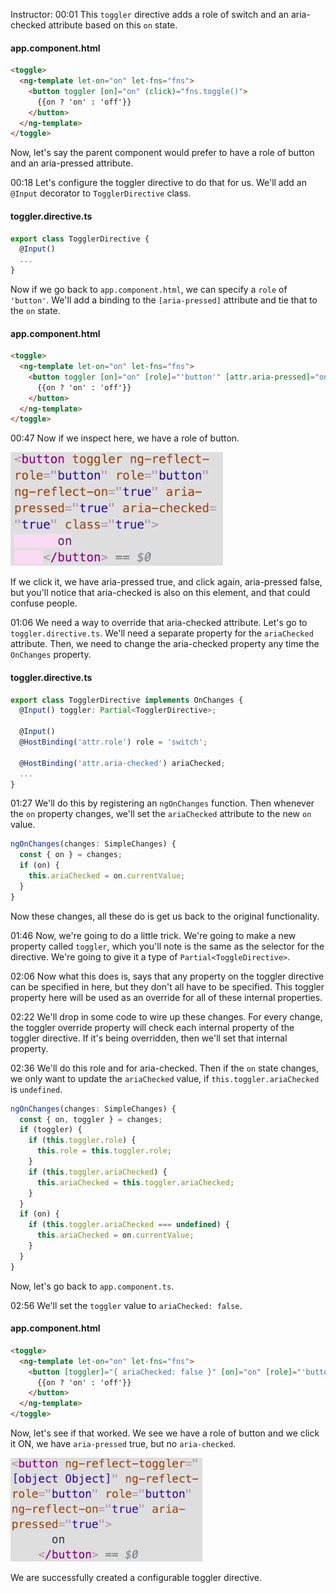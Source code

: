 Instructor: 00:01 This `toggler` directive adds a role of switch and an aria-checked attribute based on this `on` state. 

#### app.component.html
```html
<toggle>
  <ng-template let-on="on" let-fns="fns">
    <button toggler [on]="on" (click)="fns.toggle()">
      {{on ? 'on' : 'off'}}
    </button>
  </ng-template>
</toggle>
```

Now, let's say the parent component would prefer to have a role of button and an aria-pressed attribute.

00:18 Let's configure the toggler directive to do that for us. We'll add an `@Input` decorator to `TogglerDirective` class. 

#### toggler.directive.ts
```ts
export class TogglerDirective {
  @Input()
  ...
}
```

Now if we go back to `app.component.html`, we can specify a `role` of `'button'`. We'll add a binding to the `[aria-pressed]` attribute and tie that to the `on` state.

#### app.component.html
```html
<toggle>
  <ng-template let-on="on" let-fns="fns">
    <button toggler [on]="on" [role]="'button'" [attr.aria-pressed]="on" (click)="fns.toggle()">
      {{on ? 'on' : 'off'}}
    </button>
  </ng-template>
</toggle>

```

00:47 Now if we inspect here, we have a role of button. 

![button in devtools](../images/egghead-allow-users-to-configure-angular-content-directives-button-in-devtools.png)

If we click it, we have aria-pressed true, and click again, aria-pressed false, but you'll notice that aria-checked is also on this element, and that could confuse people.

01:06 We need a way to override that aria-checked attribute. Let's go to `toggler.directive.ts`. We'll need a separate property for the `ariaChecked` attribute. Then, we need to change the aria-checked property any time the `OnChanges` property.

#### toggler.directive.ts
```ts
export class TogglerDirective implements OnChanges {
  @Input() toggler: Partial<TogglerDirective>;

  @Input()
  @HostBinding('attr.role') role = 'switch';

  @HostBinding('attr.aria-checked') ariaChecked;
  ...
}
```

01:27 We'll do this by registering an `ngOnChanges` function. Then whenever the `on` property changes, we'll set the `ariaChecked` attribute to the new `on` value. 

```ts
ngOnChanges(changes: SimpleChanges) {
  const { on } = changes;
  if (on) {
    this.ariaChecked = on.currentValue;
  }
}
```

Now these changes, all these do is get us back to the original functionality.

01:46 Now, we're going to do a little trick. We're going to make a new property called `toggler`, which you'll note is the same as the selector for the directive. We're going to give it a type of `Partial<ToggleDirective>`.

02:06 Now what this does is, says that any property on the toggler directive can be specified in here, but they don't all have to be specified. This toggler property here will be used as an override for all of these internal properties.

02:22 We'll drop in some code to wire up these changes. For every change, the toggler override property will check each internal property of the toggler directive. If it's being overridden, then we'll set that internal property.

02:36 We'll do this role and for aria-checked. Then if the `on` state changes, we only want to update the `ariaChecked` value, if `this.toggler.ariaChecked` is `undefined`. 

```ts
ngOnChanges(changes: SimpleChanges) {
  const { on, toggler } = changes;
  if (toggler) {
    if (this.toggler.role) {
      this.role = this.toggler.role;
    }
    if (this.toggler.ariaChecked) {
      this.ariaChecked = this.toggler.ariaChecked;
    }
  }
  if (on) {
    if (this.toggler.ariaChecked === undefined) {
      this.ariaChecked = on.currentValue;
    }
  }
}
```

Now, let's go back to `app.component.ts`.

02:56 We'll set the `toggler` value to `ariaChecked: false`. 

#### app.component.html
```html
<toggle>
  <ng-template let-on="on" let-fns="fns">
    <button [toggler]="{ ariaChecked: false }" [on]="on" [role]="'button'" [attr.aria-pressed]="on" (click)="fns.toggle()">
      {{on ? 'on' : 'off'}}
    </button>
  </ng-template>
</toggle>
```

Now, let's see if that worked. We see we have a role of button and we click it ON, we have `aria-pressed` true, but no `aria-checked`. 

![Aria pressed true in devtools](../images/egghead-allow-users-to-configure-angular-content-directives-aria-pressed-true-devtools.png)

We are successfully created a configurable toggler directive.